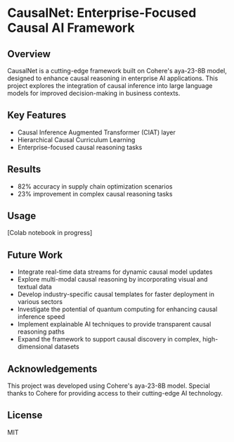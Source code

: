 # CausalNet: Enterprise-Focused Causal AI Framework

## Overview
CausalNet is a cutting-edge framework built on Cohere's aya-23-8B model, designed to enhance causal reasoning in enterprise AI applications. This project explores the integration of causal inference into large language models for improved decision-making in business contexts.

## Key Features
- Causal Inference Augmented Transformer (CIAT) layer
- Hierarchical Causal Curriculum Learning
- Enterprise-focused causal reasoning tasks

## Results
- 82% accuracy in supply chain optimization scenarios
- 23% improvement in complex causal reasoning tasks

## Usage
[Colab notebook in progress]

## Future Work
- Integrate real-time data streams for dynamic causal model updates
- Explore multi-modal causal reasoning by incorporating visual and textual data
- Develop industry-specific causal templates for faster deployment in various sectors
- Investigate the potential of quantum computing for enhancing causal inference speed
- Implement explainable AI techniques to provide transparent causal reasoning paths
- Expand the framework to support causal discovery in complex, high-dimensional datasets

## Acknowledgements
This project was developed using Cohere's aya-23-8B model. Special thanks to Cohere for providing access to their cutting-edge AI technology.

## License
MIT
